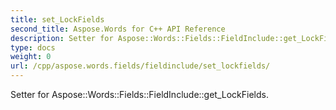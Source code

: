 ```yaml
---
title: set_LockFields
second_title: Aspose.Words for C++ API Reference
description: Setter for Aspose::Words::Fields::FieldInclude::get_LockFields. 
type: docs
weight: 0
url: /cpp/aspose.words.fields/fieldinclude/set_lockfields/
---
```


Setter for Aspose::Words::Fields::FieldInclude::get_LockFields. 

